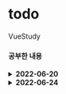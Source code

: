 # todo
 VueStudy

#### 공부한 내용
<details>
<summary><b>2022-06-20</b></summary>
<div markdown="1">       
<ul>
    <li>v-model 사용</li>
    <li>v-for 사용</li>
    <li>ref</li>
    <li>{{ index }} 인자 받아 올 수 있다.</li>
    <li>keydown.enter : enter를 keydown 했을때만.</li>
</ul>

<details>
<summary><b>cmd</b></summary>
<div markdown="1">

```html

    // 드라이버 이동
    cd /d D:\ 

    // cd Directory 경로 -> 경로로 이동

    // VS Code 실행, . <- 현재 폴더를 가르킴
    code . 

    // material Icon Theme <<< VS Code 폴더 예쁘게 해줌

```
</div>
</details>
</div>
<details>
<summary><b>공부(업데이트) 할 내용</b></summary>
<div markdown="1">
    <ul>
        <li>Data DB에 저장 --> DB 연결(Back)</li>
        <li>component화 --> 유튜브 찾아볼 것 </li>
    </ul>
</div>
</details>
</details>

<details>
<summary><b>2022-06-24</b></summary>

<div markdown="1"> 
<details>
    <summary><b>npm 내용</b></summary>
    <ul>
        <li>vue : JS 프레임워크</li>  
        <li>vue-loader : Vue 파일을 JS파일로 변환해준다.</li>  
        <li>vue-template-compiler : Vue 파일을 JS로 변환해준다.</li>  
        <li>webpack : 파일을 일부 변형하여 코드를 전달하고 하나로 묶어주는 도구.</li>  
        <li>webpack-cli : webpack 명령을 실행하는 사용하는 cli. </li>  
        <li>babel-loader : 우리의 코드를 브라우저에 맞는 코드로 변환해준다.  </li>  
        <li>Linter/formatter : coding convention </li>  
        <li>E2E : End to End testing </li>  
        <li>cd : change Directory </li>
    </ul>
</details>
<details>
    <summary><b>package.json "browserlist"</b></summary>
    <ul>
        <li> >1% : 전세계 사용자가 최소 1% 이상인 browser에만 실행</li>
        <li> Last 2 versions : 최근 두 개 version만 지원</li>
        <li> not ie 11 : IE 11에는 지원 안함</li>
    </ul>
</details>

</div>
</details>

<br>

<h3></h3>
</div>
</details>